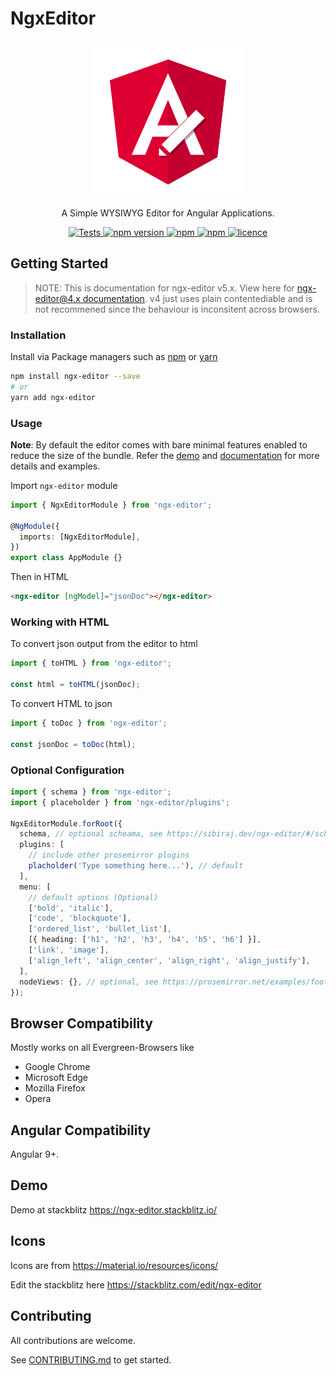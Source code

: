 # NgxEditor

<p align="center">
  <a href="https://github.com/sibiraj-s/ngx-editor">
   <img src="./sketch/ngx-editor.png" alt="ngxEditor">
  </a>
</p>
<p align="center">A Simple WYSIWYG Editor for Angular Applications.</p>
<p align="center">
  <a href="https://travis-ci.org/sibiraj-s/ngx-editor">
    <img alt="Tests" src="https://github.com/sibiraj-s/ngx-editor/workflows/Tests/badge.svg">
  </a>
  <a href="https://www.npmjs.com/package/ngx-editor">
    <img alt="npm version" src="https://badgen.net/npm/v/ngx-editor">
  </a>
  <a href="https://www.npmjs.com/package/ngx-editor">
    <img alt="npm" src="https://badgen.net/npm/dm/ngx-editor">
  </a>
  <a href="https://www.npmjs.com/package/ngx-editor">
    <img alt="npm" src="https://badgen.net/npm/dt/ngx-editor">
  </a>
  <a href="https://github.com/sibiraj-s/ngx-editor/blob/master/LICENSE">
    <img alt="licence" src="https://badgen.net/npm/license/ngx-editor">
  </a>
</p>

## Getting Started

> NOTE: This is documentation for ngx-editor v5.x. View here for [ngx-editor@4.x documentation](https://github.com/sibiraj-s/ngx-editor/tree/v4.1.0).
> v4 just uses plain contentediable and is not recommened since the behaviour is inconsitent across browsers.

### Installation

Install via Package managers such as [npm][npm] or [yarn][yarn]

```bash
npm install ngx-editor --save
# or
yarn add ngx-editor
```

### Usage

**Note**: By default the editor comes with bare minimal features enabled to reduce the size of the bundle. Refer the [demo](#demo) and [documentation] for more details and examples.

Import `ngx-editor` module

```ts
import { NgxEditorModule } from 'ngx-editor';

@NgModule({
  imports: [NgxEditorModule],
})
export class AppModule {}
```

Then in HTML

```html
<ngx-editor [ngModel]="jsonDoc"></ngx-editor>
```

### Working with HTML

To convert json output from the editor to html

```ts
import { toHTML } from 'ngx-editor';

const html = toHTML(jsonDoc);
```

To convert HTML to json

```ts
import { toDoc } from 'ngx-editor';

const jsonDoc = toDoc(html);
```

### Optional Configuration

```ts
import { schema } from 'ngx-editor';
import { placeholder } from 'ngx-editor/plugins';

NgxEditorModule.forRoot({
  schema, // optional scheama, see https://sibiraj.dev/ngx-editor/#/schema
  plugins: [
    // include other prosemirror plugins
    placholder('Type something here...'), // default
  ],
  menu: [
    // default options (Optional)
    ['bold', 'italic'],
    ['code', 'blockquote'],
    ['ordered_list', 'bullet_list'],
    [{ heading: ['h1', 'h2', 'h3', 'h4', 'h5', 'h6'] }],
    ['link', 'image'],
    ['align_left', 'align_center', 'align_right', 'align_justify'],
  ],
  nodeViews: {}, // optional, see https://prosemirror.net/examples/footnote/
});
```

## Browser Compatibility

Mostly works on all Evergreen-Browsers like

- Google Chrome
- Microsoft Edge
- Mozilla Firefox
- Opera

## Angular Compatibility

Angular 9+.

## Demo

Demo at stackblitz https://ngx-editor.stackblitz.io/

## Icons

Icons are from https://material.io/resources/icons/

Edit the stackblitz here https://stackblitz.com/edit/ngx-editor

## Contributing

All contributions are welcome.

See [CONTRIBUTING.md](./.github/CONTRIBUTING.md) to get started.

[npm]: https://www.npmjs.com/
[yarn]: https://yarnpkg.com/lang/en/
[github]: https://sibiraj-s.github.io/
[documentation]: https://sibiraj.dev/ngx-editor/
[wiki]: https://github.com/sibiraj-s/ngx-editor/wiki/ngxEditor
